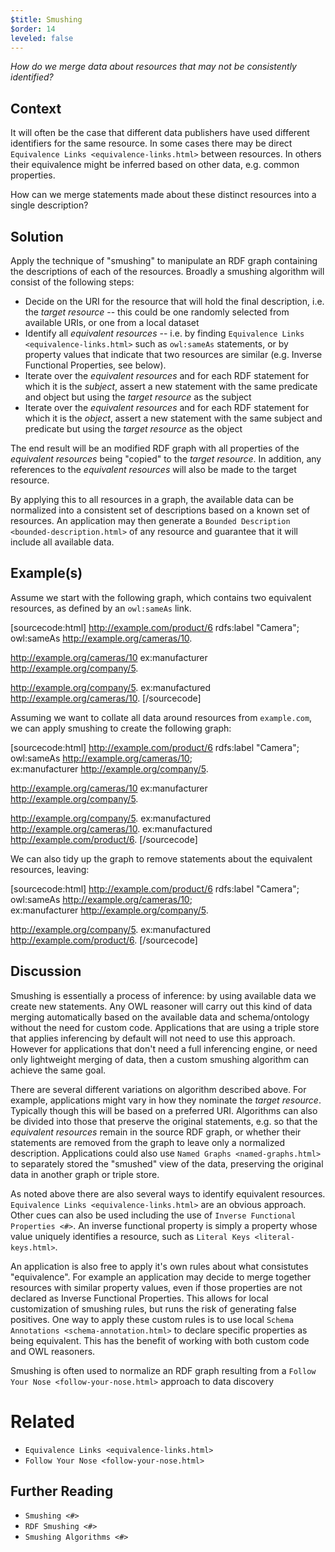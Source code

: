 ```yaml
---
$title: Smushing
$order: 14
leveled: false
---
```


*How do we merge data about resources that may not be consistently identified?*

## Context

It will often be the case that different data publishers have used different identifiers for the same resource. In some cases there may be direct `Equivalence Links <equivalence-links.html>` between resources. In others their equivalence might be inferred based on other data, e.g. common properties.

How can we merge statements made about these distinct resources into a single description?

## Solution

Apply the technique of "smushing" to manipulate an RDF graph containing the descriptions of each of the resources. Broadly a smushing algorithm will consist of the following steps:

- Decide on the URI for the resource that will hold the final description, i.e. the *target resource* -- this could be one randomly selected from available URIs, or one from a local dataset
- Identify all *equivalent resources* -- i.e. by finding `Equivalence Links <equivalence-links.html>` such as ``owl:sameAs`` statements, or by property values that indicate that two resources are similar (e.g. Inverse Functional Properties, see below).
- Iterate over the *equivalent resources* and for each RDF statement for which it is the *subject*, assert a new statement with the same predicate and object but using the *target resource* as the subject
- Iterate over the *equivalent resources* and for each RDF statement for which it is the *object*, assert a new statement with the same subject and predicate but using the *target resource* as the object

The end result will be an modified RDF graph with all properties of the *equivalent resources* being "copied" to the *target resource*. In addition, any references to the *equivalent resources* will also be made to the target resource.

By applying this to all resources in a graph, the available data can be normalized into a consistent set of descriptions based on a known set of resources. An application may then generate a `Bounded Description <bounded-description.html>` of any resource and guarantee that it will include all available data.

## Example(s)

Assume we start with the following graph, which contains two equivalent resources, as defined by an ``owl:sameAs`` link.

[sourcecode:html]
<http://example.com/product/6>
  rdfs:label "Camera";
  owl:sameAs <http://example.org/cameras/10>.

<http://example.org/cameras/10>
  ex:manufacturer <http://example.org/company/5>.

<http://example.org/company/5>.
  ex:manufactured <http://example.org/cameras/10>.
[/sourcecode]

Assuming we want to collate all data around resources from ``example.com``, we can apply smushing to create the following graph:

[sourcecode:html]
<http://example.com/product/6>
  rdfs:label "Camera";
  owl:sameAs <http://example.org/cameras/10>;  
  ex:manufacturer <http://example.org/company/5>.
  
<http://example.org/cameras/10>
  ex:manufacturer <http://example.org/company/5>.

<http://example.org/company/5>.
  ex:manufactured <http://example.org/cameras/10>.
  ex:manufactured <http://example.com/product/6>.
[/sourcecode]

We can also tidy up the graph to remove statements about the equivalent resources, leaving:

[sourcecode:html]
<http://example.com/product/6>
  rdfs:label "Camera";
  owl:sameAs <http://example.org/cameras/10>;  
  ex:manufacturer <http://example.org/company/5>.
  
<http://example.org/company/5>.
  ex:manufactured <http://example.com/product/6>.
[/sourcecode]

## Discussion

Smushing is essentially a process of inference: by using available data we create new statements. Any OWL reasoner will carry out this kind of data merging automatically based on the available data and schema/ontology without the need for custom code. Applications that are using a triple store that applies inferencing by default will not need to use this approach. However for applications that don't need a full inferencing engine, or need only lightweight merging of data, then a custom smushing algorithm can achieve the same goal.

There are several different variations on algorithm described above. For example, applications might vary in how they nominate the *target resource*. Typically though this will be based on a preferred URI. Algorithms can also be divided into those that preserve the original statements, e.g. so that the *equivalent resources* remain in the source RDF graph, or whether their statements are removed from the graph to leave only a normalized description. Applications could also use `Named Graphs <named-graphs.html>` to separately stored the "smushed" view of the data, preserving the original data in another graph or triple store.

As noted above there are also several ways to identify equivalent resources. `Equivalence Links <equivalence-links.html>` are an obvious approach. Other cues can also be used including the use of `Inverse Functional Properties <#>`. An inverse functional property is simply a property whose value uniquely identifies a resource, such as `Literal Keys <literal-keys.html>`.

An application is also free to apply it's own rules about what consistutes "equivalence". For example an application may decide to merge together resources with similar property values, even if those properties are not declared as Inverse Functional Properties. This allows for local customization of smushing rules, but runs the risk of generating false positives. One way to apply these custom rules is to use local `Schema Annotations <schema-annotation.html>` to declare specific properties as being equivalent. This has the benefit of working with both custom code and OWL reasoners.

Smushing is often used to normalize an RDF graph resulting from a `Follow Your Nose <follow-your-nose.html>` approach to data
discovery

# Related

- `Equivalence Links <equivalence-links.html>`
- `Follow Your Nose <follow-your-nose.html>`

## Further Reading

- `Smushing <#>`
- `RDF Smushing <#>`
- `Smushing Algorithms <#>`
